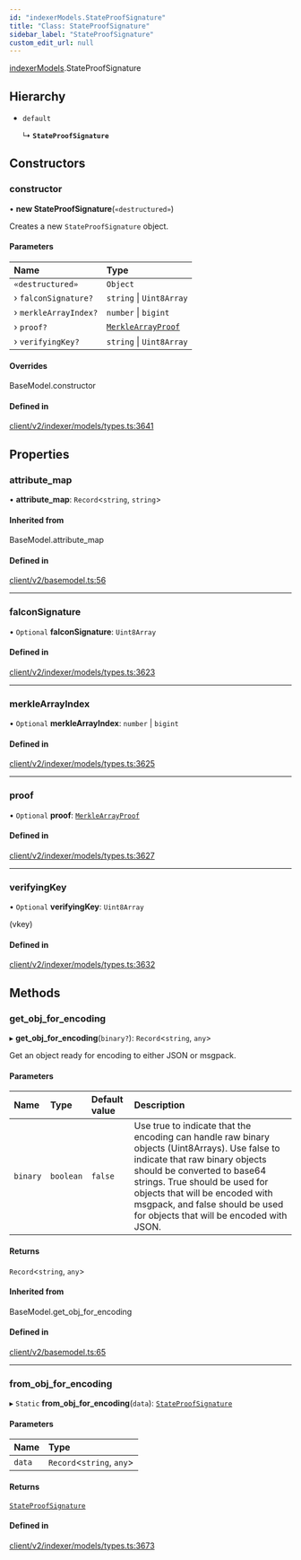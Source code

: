 ```yaml
---
id: "indexerModels.StateProofSignature"
title: "Class: StateProofSignature"
sidebar_label: "StateProofSignature"
custom_edit_url: null
---
```


[indexerModels](../namespaces/erModels).StateProofSignature

## Hierarchy

- `default`

  ↳ **`StateProofSignature`**

## Constructors

### constructor

• **new StateProofSignature**(`«destructured»`)

Creates a new `StateProofSignature` object.

#### Parameters

| Name | Type |
| :------ | :------ |
| `«destructured»` | `Object` |
| › `falconSignature?` | `string` \| `Uint8Array` |
| › `merkleArrayIndex?` | `number` \| `bigint` |
| › `proof?` | [`MerkleArrayProof`](erModels.MerkleArrayProof) |
| › `verifyingKey?` | `string` \| `Uint8Array` |

#### Overrides

BaseModel.constructor

#### Defined in

[client/v2/indexer/models/types.ts:3641](https://github.com/joe-p/js-algorand-sdk/blob/6a3021f/src/client/v2/indexer/models/types.ts#L3641)

## Properties

### attribute\_map

• **attribute\_map**: `Record`<`string`, `string`\>

#### Inherited from

BaseModel.attribute\_map

#### Defined in

[client/v2/basemodel.ts:56](https://github.com/joe-p/js-algorand-sdk/blob/6a3021f/src/client/v2/basemodel.ts#L56)

___

### falconSignature

• `Optional` **falconSignature**: `Uint8Array`

#### Defined in

[client/v2/indexer/models/types.ts:3623](https://github.com/joe-p/js-algorand-sdk/blob/6a3021f/src/client/v2/indexer/models/types.ts#L3623)

___

### merkleArrayIndex

• `Optional` **merkleArrayIndex**: `number` \| `bigint`

#### Defined in

[client/v2/indexer/models/types.ts:3625](https://github.com/joe-p/js-algorand-sdk/blob/6a3021f/src/client/v2/indexer/models/types.ts#L3625)

___

### proof

• `Optional` **proof**: [`MerkleArrayProof`](erModels.MerkleArrayProof)

#### Defined in

[client/v2/indexer/models/types.ts:3627](https://github.com/joe-p/js-algorand-sdk/blob/6a3021f/src/client/v2/indexer/models/types.ts#L3627)

___

### verifyingKey

• `Optional` **verifyingKey**: `Uint8Array`

(vkey)

#### Defined in

[client/v2/indexer/models/types.ts:3632](https://github.com/joe-p/js-algorand-sdk/blob/6a3021f/src/client/v2/indexer/models/types.ts#L3632)

## Methods

### get\_obj\_for\_encoding

▸ **get_obj_for_encoding**(`binary?`): `Record`<`string`, `any`\>

Get an object ready for encoding to either JSON or msgpack.

#### Parameters

| Name | Type | Default value | Description |
| :------ | :------ | :------ | :------ |
| `binary` | `boolean` | `false` | Use true to indicate that the encoding can handle raw binary objects (Uint8Arrays). Use false to indicate that raw binary objects should be converted to base64 strings. True should be used for objects that will be encoded with msgpack, and false should be used for objects that will be encoded with JSON. |

#### Returns

`Record`<`string`, `any`\>

#### Inherited from

BaseModel.get\_obj\_for\_encoding

#### Defined in

[client/v2/basemodel.ts:65](https://github.com/joe-p/js-algorand-sdk/blob/6a3021f/src/client/v2/basemodel.ts#L65)

___

### from\_obj\_for\_encoding

▸ `Static` **from_obj_for_encoding**(`data`): [`StateProofSignature`](erModels.StateProofSignature)

#### Parameters

| Name | Type |
| :------ | :------ |
| `data` | `Record`<`string`, `any`\> |

#### Returns

[`StateProofSignature`](erModels.StateProofSignature)

#### Defined in

[client/v2/indexer/models/types.ts:3673](https://github.com/joe-p/js-algorand-sdk/blob/6a3021f/src/client/v2/indexer/models/types.ts#L3673)

